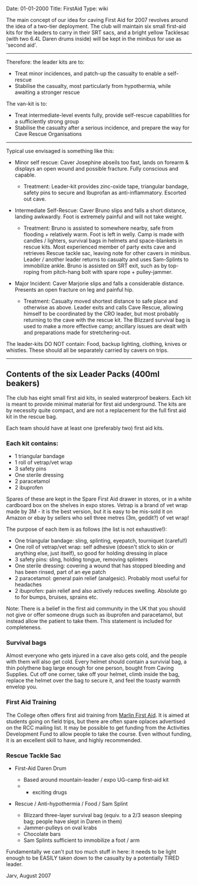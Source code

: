 Date: 01-01-2000
Title: FirstAid
Type: wiki


The main concept of our idea for caving First Aid for 2007 revolves
around the idea of a two-tier deployment. The club will maintain six small
first-aid kits for the leaders to carry in their SRT sacs, and a bright
yellow Tacklesac (with two 6.4L Daren drums inside) will be kept in the
minibus for use as 'second aid'.


------------------------------------------------------------------------

Therefore: the leader kits are to:

-   Treat minor incidences, and patch-up the casualty to enable a
    self-rescue
-   Stabilise the casualty, most particularly from hypothermia, while
    awaiting a stronger rescue

The van-kit is to:

-   Treat intermediate-level events fully, provide self-rescue
    capabilities for a sufficiently strong group
-   Stabilise the casualty after a serious incidence, and prepare the
    way for Cave Rescue Organisations





------------------------------------------------------------------------

Typical use envisaged is something like this:





-   Minor self rescue: Caver Josephine abseils too fast, lands on
    forearm & displays an open wound and possible fracture. Fully
    conscious and capable.
    -   Treatment: Leader-kit provides zinc-oxide tape, triangular
        bandage, safety pins to secure and Ibuprofan
        as anti-inflammatory. Escorted out cave.





-   Intermediate Self-Rescue: Caver Bruno slips and falls a short
    distance, landing awkwardly. Foot is extremely painful and will not
    take weight.
    -   Treatment: Bruno is assisted to somewhere nearby, safe from
        flooding + relatively warm. Foot is left in welly. Camp is made
        with candles / lighters, survival bags in helmets and
        space-blankets in rescue kits. Most experienced member of party
        exits cave and retrieves Rescue tackle sac, leaving note for
        other cavers in minibus. Leader / another leader returns to
        casualty and uses Sam-Splints to immobilize ankle. Bruno is
        assisted on SRT exit, such as by top-roping from pitch-hang bolt
        with spare rope + pulley-jammer.





-   Major Incident: Caver Marjorie slips and falls a
    considerable distance. Presents an open fracture on leg and
    painful hip.
    -   Treatment: Casualty moved shortest distance to safe place and
        otherwise as above. Leader exits and calls Cave Rescue, allowing
        himself to be coordinated by the CRO leader, but most probably
        returning to the cave with the rescue kit. The Blizzard survival
        bag is used to make a more effective camp; ancillary issues are
        dealt with and preparations made for stretchering-out.

The leader-kits DO NOT contain: Food, backup lighting, clothing, knives
or whistles. These should all be separately carried by cavers on trips.





------------------------------------------------------------------------





Contents of the **six** Leader Packs (400ml beakers)
-----------------------------------------------------
The club has eight small first aid kits, in sealed waterproof beakers.
Each kit is meant to provide minimal material for first aid underground.
The kits are by necessity quite compact, and are not a replacement for the full first aid kit in the rescue bag.

Each team should have at least one (preferably two) first aid kits.
### Each kit contains:
- 1 triangular bandage
- 1 roll of vetrap/vet wrap
- 3 safety pins
- One sterile dressing
- 2 paracetamol
- 2 ibuprofen

Spares of these are kept in the Spare First Aid drawer in stores, or in a white cardboard box on the shelves in expo stores.
Vetrap is a brand of vet wrap made by 3M - it is the best version, but it is easy to be mis-sold it on Amazon or ebay by sellers who sell three metres (3m, geddit?) of vet wrap!

The purpose of each item is as follows (the list is not exhaustive!):
- One triangular bandage: sling, splinting, eyepatch, tourniquet (careful!)
- One roll of vetrap/vet wrap: self adhesive (doesn't stick to skin or anything else, just itself), so good for holding dressing in place
- 3 safety pins: sling, holding tongue, removing splinters
- One sterile dressing: covering a wound that has stopped bleeding and has been rinsed, part of an eye patch
- 2 paracetamol: general pain relief (analgesic). Probably most useful for headaches
- 2 ibuprofen: pain relief and also actively reduces swelling. Absolute go to for bumps, bruises, sprains etc.

Note: There is a belief in the first aid community in the UK that you should not give or offer someone drugs such as ibuprofen and paracetamol, 
but instead allow the patient to take them. This statement is included for completeness.

### Survival bags
Almost everyone who gets injured in a cave also gets cold, and the people with them will also get cold.
Every helmet should contain a survivial bag, a thin polythene bag large enough for one person, bought from Caving Supplies.
Cut off one corner, take off your helmet, climb inside the bag, replace the helmet over the bag to secure it, and feel the toasty warmth envelop you.

### First Aid Training
The College often offers first aid training from [Marlin First Aid](http://www.marlintraining.co.uk/category/course-type/first-aid). 
It is aimed at students going on field trips, but there are often spare oplaces advertised on the RCC mailing list.
It may be possible to get funding from the Activities Development Fund to allow people to take the course.
Even without funding, it is an excellent skill to have, and highly recommended.






### **Rescue** Tackle Sac

-   First-Aid Daren Drum
    -   Based around mountain-leader / expo UG-camp first-aid kit
    -   + exciting drugs





-   Rescue / Anti-hypothermia / Food / Sam Splint
    -   Blizzard three-layer survival bag (equiv. to a 2/3 season
        sleeping bag; people have slept in Daren in them)
    -   Jammer-pulleys on oval krabs
    -   Chocolate bars
    -   Sam Splints sufficient to immobilize a foot / arm

Fundamentally we can't put too much stuff in here: it needs to be light
enough to be EASILY taken down to the casualty by a potentially TIRED
leader.

Jarv, August 2007
